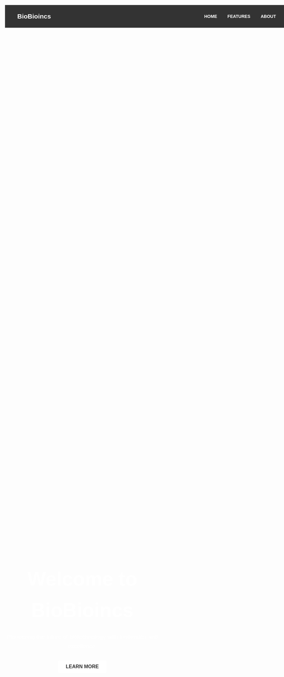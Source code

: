 <!DOCTYPE html>
<html lang="en">
<head>
    <meta charset="UTF-8">
    <meta name="viewport" content="width=device-width, initial-scale=1.0">
    <title>BioBioincs</title>
    <style>
        /* Global Styles */
        body {
            margin: 0;
            font-family: 'Arial', sans-serif;
            color: #333;
            line-height: 1.6;
            scroll-behavior: smooth;
        }
        a {
            text-decoration: none;
            color: inherit;
        }
        h1, h2, h3 {
            margin: 0;
        }
        /* Navigation */
        nav {
            display: flex;
            justify-content: space-between;
            align-items: center;
            padding: 20px 40px;
            background-color: #333;
            position: fixed;
            width: 100%;
            z-index: 1000;
            color: white;
        }
        nav a {
            margin: 0 15px;
            color: white;
            font-size: 14px;
            text-transform: uppercase;
            font-weight: bold;
        }
        nav a:hover {
            text-decoration: underline;
        }
        /* Hero Section */
        .hero {
            height: 100vh;
            background: url('hero-background.jpg') no-repeat center center/cover;
            display: flex;
            flex-direction: column;
            justify-content: center;
            align-items: center;
            text-align: center;
            color: white;
        }
        .hero h1 {
            font-size: 4rem;
            font-weight: bold;
            margin-bottom: 20px;
        }
        .hero p {
            font-size: 1.2rem;
            max-width: 600px;
            margin: 0 auto 30px;
        }
        .hero button {
            padding: 12px 25px;
            font-size: 1rem;
            color: #333;
            background-color: #fff;
            border: none;
            border-radius: 5px;
            cursor: pointer;
            font-weight: bold;
            text-transform: uppercase;
        }
        .hero button:hover {
            background-color: #f4f4f4;
        }
        /* Features Section */
        .features {
            padding: 100px 20px;
            text-align: center;
            background-color: #f9f9f9;
        }
        .features h2 {
            margin-bottom: 40px;
            font-size: 2.5rem;
        }
        .features .feature-grid {
            display: flex;
            justify-content: center;
            gap: 20px;
            flex-wrap: wrap;
        }
        .features .feature-item {
            flex: 1;
            max-width: 300px;
            padding: 20px;
            background-color: #fff;
            border-radius: 10px;
            box-shadow: 0 2px 10px rgba(0, 0, 0, 0.1);
        }
        .features .feature-item img {
            width: 100%;
            border-radius: 5px;
        }
        .features .feature-item h3 {
            margin-top: 20px;
            font-size: 1.5rem;
        }
        /* Footer */
        footer {
            background-color: #333;
            color: white;
            text-align: center;
            padding: 20px;
        }
        footer p {
            margin: 0;
            font-size: 14px;
        }
    </style>
</head>
<body>
    <!-- Navigation -->
    <nav>
        <h1>BioBioincs</h1>
        <div>
            <a href="#home">Home</a>
            <a href="#features">Features</a>
            <a href="#about">About</a>
            <a href="#contact">Contact</a>
        </div>
    </nav>
    <!-- Hero Section -->
    <section id="home" class="hero">
        <h1>Welcome to BioBioincs</h1>
        <p>Pioneering the future of biotechnology with innovation and excellence.</p>
        <button>Learn More</button>
    </section>
    <!-- Features Section -->
    <section id="features" class="features">
        <h2>Our Features</h2>
        <div class="feature-grid">
            <div class="feature-item">
                <img src="feature1.jpg" alt="Feature 1">
                <h3>Advanced Tech</h3>
                <p>Cutting-edge biotechnology solutions for a brighter future.</p>
            </div>
            <div class="feature-item">
                <img src="feature2.jpg" alt="Feature 2">
                <h3>Innovative Research</h3>
                <p>Our dedicated team is revolutionizing the biotech industry.</p>
            </div>
            <div class="feature-item">
                <img src="feature3.jpg" alt="Feature 3">
                <h3>Sustainable Solutions</h3>
                <p>Committed to sustainable and ethical biotechnology.</p>
            </div>
        </div>
    </section>
    <!-- Footer -->
    <footer>
        <p>&copy; 2024 BioBioincs. All Rights Reserved.</p>
    </footer>
</body>
</html>
